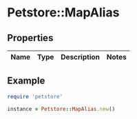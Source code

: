 # Petstore::MapAlias

## Properties

| Name | Type | Description | Notes |
| ---- | ---- | ----------- | ----- |

## Example

```ruby
require 'petstore'

instance = Petstore::MapAlias.new()
```
